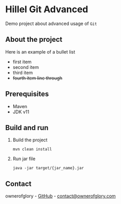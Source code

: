 # Hillel Git Advanced 
Demo project about advanced usage of `Git`

## About the project

Here is an example of a bullet list
- first item
- second item
- third item
- ~~fourth item line through~~

## Prerequisites
- Maven
- JDK v11


## Build and run
1. Build the project
    ```shell
    mvn clean install
    ```
2. Run jar file
    ```shell
    java -jar target/{jar_name}.jar
   ```

## Contact
ownerofglory - [GitHub](https://github.com/ownerofglory) - contact@ownerofglory.com



